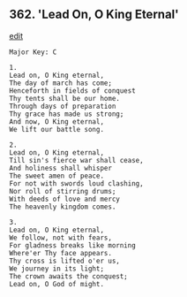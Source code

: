 
## 362.  'Lead On, O King Eternal'
[edit](https://docs.google.com/document/d/1ElwiNoj4NUI558S3NCPeM%2Duf3KMUbCAC/edit?mode=html)



    Major Key: C

    1.
    Lead on, O King eternal,
    The day of march has come;
    Henceforth in fields of conquest
    Thy tents shall be our home.
    Through days of preparation
    Thy grace has made us strong;
    And now, O King eternal,
    We lift our battle song.

    2.
    Lead on, O King eternal,
    Till sin's fierce war shall cease,
    And holiness shall whisper
    The sweet amen of peace.
    For not with swords loud clashing,
    Nor roll of stirring drums;
    With deeds of love and mercy
    The heavenly kingdom comes.

    3.
    Lead on, O King eternal,
    We follow, not with fears,
    For gladness breaks like morning
    Where'er Thy face appears.
    Thy cross is lifted o'er us,
    We journey in its light;
    The crown awaits the conquest;
    Lead on, O God of might.
